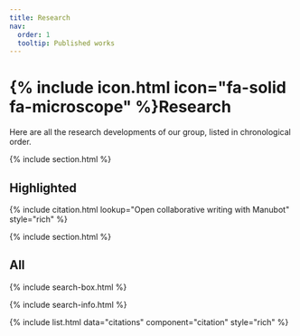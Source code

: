 ```yaml
---
title: Research
nav:
  order: 1
  tooltip: Published works
---
```


# {% include icon.html icon="fa-solid fa-microscope" %}Research

Here are all the research developments of our group, listed in chronological order.

{% include section.html %}

## Highlighted

{% include citation.html lookup="Open collaborative writing with Manubot" style="rich" %}

{% include section.html %}

## All

{% include search-box.html %}

{% include search-info.html %}

{% include list.html data="citations" component="citation" style="rich" %}
